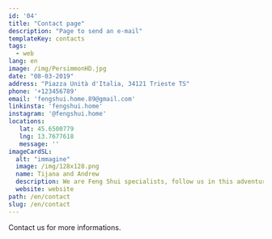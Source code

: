 ```yaml
---
id: '04'
title: "Contact page"
description: "Page to send an e-mail"
templateKey: contacts
tags:
  - web
lang: en
image: /img/PersimmonHD.jpg
date: "08-03-2019"
address: "Piazza Unità d'Italia, 34121 Trieste TS"
phone: '+123456789'
email: 'fengshui.home.89@gmail.com'
linkinsta: 'fengshui.home'
instagram: '@fengshui.home'
locations:
   lat: 45.6500779
   lng: 13.7677618
   message: ''
imageCardSL:
  alt: "immagine"
  image: /img/128x128.png
  name: Tijana and Andrew
  description: We are Feng Shui specialists, follow us in this adventure!
  website: website
path: /en/contact
slug: /en/contact
---
```


Contact us for more informations.
